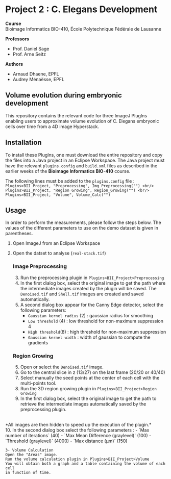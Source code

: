 # Project 2 : C. Elegans Development

**Course**
<br/>
Bioimage Informatics BIO-410, École Polytechnique Fédérale de Lausanne

**Professors**
- Prof. Daniel Sage
- Prof. Arne Seitz

**Authors**
- Arnaud Dhaene, EPFL
- Audrey Ménaësse, EPFL

## Volume evolution during embryonic development
This repository contains the relevant code for three ImageJ PlugIns 
enabling users to approximate volume evolution of C. Elegans embryonic
cells over time from a 4D image Hyperstack.


## Installation
To install these PlugIns, one must download the entire repository and copy the files 
into a Java project in an Eclipse Workspace. The Java project must have the relevant 
`plugins.config` and `build.xml` files as described in the earlier weeks of the 
**Bioimage Informatics BIO-410** course.

The following lines must be added to the `plugins.config` file :
`Plugins>BII_Project, "Preprocessing", Img_Preprocessing("")
<br/>
 Plugins>BII_Project, "Region Growing", Region_Growing("")
<br/>
 Plugins>BII_Project, "Volume", Volume_Calc("")`
	

## Usage
In order to perform the measurements, please follow the steps below.
The values of the different parameters to use on the demo dataset is given in parentheses.

1. Open ImageJ from an Eclipse Workspace
2. Open the datset to analyse (`real-stack.tif`)

	### Image Preprocessing
	 3. Run the preprocessing plugin in `Plugins>BII_Project>Preprocessing`
	 4. In the first dialog box, select the original image to get the path 
	where the intermediate images created by the plugin will be saved.
	The `Denoised.tif` and `Shell.tif` images are created and saved automatically.
	 4. A second dialog box appear for the Canny Edge detector, select the 
	following parameters:
		- `Gaussian kernel radius` (2) : gaussian radius for smoothing
		- `Low threshold` (4) : low threshold for non-maximum suppression		 4
		- `High threshold`(8) : high threshold for non-maximum suppression
		- `Gaussian kernel width` :  width of gaussian to compute the gradients
		
	 
	### Region Growing
	5. Open or select the `Denoised.tif` image. 
	6. Go to the central slice in z (13/27) on the last frame (20/20 or 40/40)
	7. Select manually the seed points at the center of each cell with the
	multi-points tool.
	8. Run the 3D region growing plugin in `Plugins>BII_Project>Region Growing`
	9. In the first dialog box, select the original image to get the path 
	to retrieve the intermediate images automatically saved by the preprocessing
	plugin.
<br/>
	*All images are then hidden to speed up the execution of the plugin.*
<br/>
	10. In the second dialog box select the following parameters :
		- `Max number of iterations` (40) 
		- `Max Mean Difference (graylevel)` (100)
		- `Threshold (graylevel)` (4000)
		- `Max distance (µm)` (150)

	3- Volume Calculation
	Open the "Areas" image.
	Run the volume calculation plugin in Plugins>BII_Project>Volume
	You will obtain both a graph and a table containing the volume of each cell
	in function of time.
